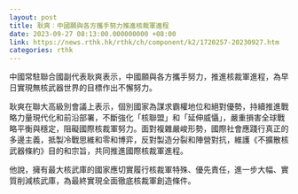 ```yaml
---
layout: post
title: 耿爽︰中國願與各方攜手努力推進核裁軍進程
date: 2023-09-27 08:13:00.000000000 +08:00
link: https://news.rthk.hk/rthk/ch/component/k2/1720257-20230927.htm
categories: rthk
---
```


中國常駐聯合國副代表耿爽表示，中國願與各方攜手努力，推進核裁軍進程，為早日實現無核武器世界的目標作出不懈努力。

耿爽在聯大高級別會議上表示，個別國家為謀求霸權地位和絕對優勢，持續推進戰略力量現代化和前沿部署，不斷強化「核聯盟」和「延伸威懾」，嚴重損害全球戰略平衡與穩定，阻礙國際核裁軍努力。面對複雜嚴峻形勢，國際社會應踐行真正的多邊主義，抵製冷戰思維和零和博弈，反對製造分裂和陣營對抗，維護《不擴散核武器條約》目的和宗旨，共同推進國際核裁軍進程。

他說，擁有最大核武庫的國家應切實履行核裁軍特殊、優先責任，進一步大幅、實質削減核武庫，為最終實現全面徹底核裁軍創造條件。

